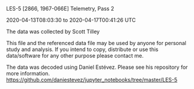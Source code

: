 LES-5 [2866, 1967-066E] Telemetry, Pass 2

2020-04-13T08:03:30 to 2020-04-17T00:41:26 UTC

The data was collected by Scott Tilley

This file and the referenced data file may be used by anyone for personal study and analysis.  If you intend to copy, distribute or use this data/software for any other purpose please contact me.

The data was decoded using Daniel Estévez.  Please see his repository for more information.
https://github.com/daniestevez/jupyter_notebooks/tree/master/LES-5
